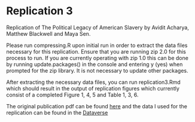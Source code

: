 # Replication 3
Replication of The Political Legacy of American Slavery by Avidit Acharya, Matthew Blackwell and Maya Sen.

Please run compressing.R upon initial run in order to extract the data files necessary for this replication. Ensure that you are running zip 2.0 for this process to run. If you are currently operating with zip 1.0 this can be done by running update.packages() in the console and entering y (yes) when prompted for the zip library. It is not necessary to update other packages.

After extracting the necessary data files, you can run replication3.Rmd which should result in the output of replication figures which currently consist of a completed Figure 1, 4, 5 and Table 1, 3, 6.

The original publication pdf can be found [here](https://scholar.harvard.edu/files/msen/files/slavery.pdf) and
the data I used for the replication can be found in the [Dataverse](https://dataverse.harvard.edu/dataset.xhtml?persistentId=doi:10.7910/DVN/CAEEG7)
